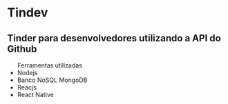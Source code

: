 # Tindev
<h2>Tinder para desenvolvedores utilizando a API do Github</h2>
<ul> Ferramentas utilizadas
<li>Nodejs</li>
<li>Banco NoSQL MongoDB</li>
<li>Reacjs</li>
<li>React Native</li>
</ul>
